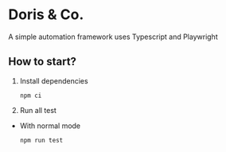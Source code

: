 # Doris & Co.

A simple automation framework uses Typescript and Playwright

## How to start?

1. Install dependencies

    ```
    npm ci
    ```

2. Run all test

- With normal mode
  ```
  npm run test
  ```
